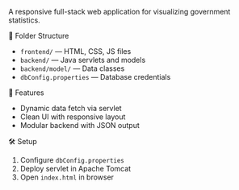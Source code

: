 A responsive full-stack web application for visualizing government statistics.

📁 Folder Structure
- `frontend/` — HTML, CSS, JS files
- `backend/` — Java servlets and models
- `backend/model/` — Data classes
- `dbConfig.properties` — Database credentials

🚀 Features
- Dynamic data fetch via servlet
- Clean UI with responsive layout
- Modular backend with JSON output

🛠️ Setup
1. Configure `dbConfig.properties`
2. Deploy servlet in Apache Tomcat
3. Open `index.html` in browser
